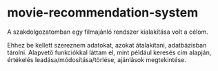 # movie-recommendation-system
A szakdolgozatomban egy filmajánló rendszer kialakítása volt a célom.

Ehhez be kellett szereznem adatokat, azokat átalakítani, adatbázisban tárolni. Alapvető funkciókkal láttam el, mint például keresés cím alapján, értékelés leadása/módosítása/törlése, ajánlások megtekintése.
